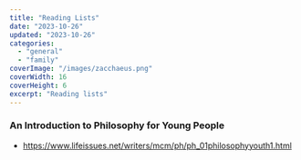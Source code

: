 ```yaml
---
title: "Reading Lists"
date: "2023-10-26"
updated: "2023-10-26"
categories:
  - "general"
  - "family"
coverImage: "/images/zacchaeus.png"
coverWidth: 16
coverHeight: 6
excerpt: "Reading lists"
---
```

### An Introduction to Philosophy for Young People

* <a href="https://www.lifeissues.net/writers/mcm/ph/ph_01philosophyyouth1.html" target="_blank">https://www.lifeissues.net/writers/mcm/ph/ph_01philosophyyouth1.html</a>
